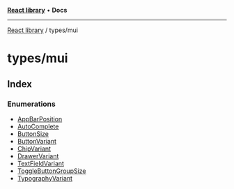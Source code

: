 [**React library**](../../index.md) • **Docs**

***

[React library](../../modules.md) / types/mui

# types/mui

## Index

### Enumerations

- [AppBarPosition](enumerations/AppBarPosition.md)
- [AutoComplete](enumerations/AutoComplete.md)
- [ButtonSize](enumerations/ButtonSize.md)
- [ButtonVariant](enumerations/ButtonVariant.md)
- [ChipVariant](enumerations/ChipVariant.md)
- [DrawerVariant](enumerations/DrawerVariant.md)
- [TextFieldVariant](enumerations/TextFieldVariant.md)
- [ToggleButtonGroupSize](enumerations/ToggleButtonGroupSize.md)
- [TypographyVariant](enumerations/TypographyVariant.md)
